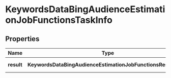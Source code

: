 # KeywordsDataBingAudienceEstimationJobFunctionsTaskInfo

## Properties

| Name | Type | Description | Notes |
|------------ | ------------- | ------------- | -------------|
**result** | **KeywordsDataBingAudienceEstimationJobFunctionsResultInfo[]** | array of results |[optional]|